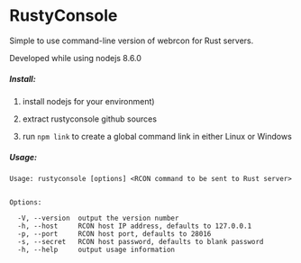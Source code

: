 # RustyConsole

Simple to use command-line version of webrcon for Rust servers.

Developed while using nodejs 8.6.0

<h5>Install:</h5>

1. install nodejs for your environment)

2. extract rustyconsole github sources

3. run `npm link` to create a global command link in either Linux or Windows

<h5>Usage:</h5>

```
Usage: rustyconsole [options] <RCON command to be sent to Rust server>


Options:

  -V, --version  output the version number
  -h, --host     RCON host IP address, defaults to 127.0.0.1
  -p, --port     RCON host port, defaults to 28016
  -s, --secret   RCON host password, defaults to blank password
  -h, --help     output usage information
  ```
